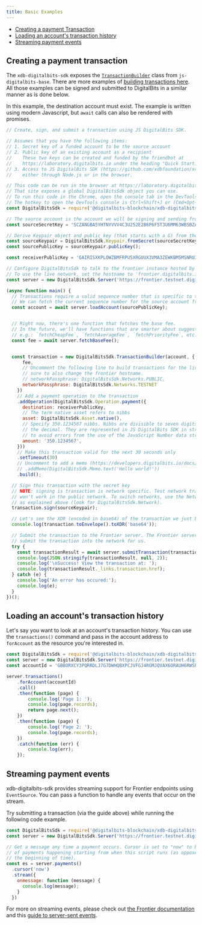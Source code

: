 ```yaml
---
title: Basic Examples
---
```


- [Creating a payment Transaction](#creating-a-payment-transaction)
- [Loading an account's transaction history](#loading-an-accounts-transaction-history)
- [Streaming payment events](#streaming-payment-events)

## Creating a payment transaction

The `xdb-digitalbits-sdk` exposes the [`TransactionBuilder`](https://xdbfoundation.github.io/js-digitalbits-base/TransactionBuilder.html) class from `js-digitalbits-base`.  There are more examples of [building transactions here](https://github.com/xdbfoundation/js-digitalbits-base/blob/master/docs/reference/base-examples.md). All those examples can be signed and submitted to DigitalBits in a similar manner as is done below.

In this example, the destination account must exist. The example is written
using modern Javascript, but `await` calls can also be rendered with promises.

```javascript
// Create, sign, and submit a transaction using JS DigitalBits SDK.

// Assumes that you have the following items:
// 1. Secret key of a funded account to be the source account
// 2. Public key of an existing account as a recipient
//    These two keys can be created and funded by the friendbot at
//    https://laboratory.digitalbits.io under the heading "Quick Start: Test Account"
// 3. Access to JS DigitalBits SDK (https://github.com/xdbfoundation/xdb-digitalbits-sdk)
//    either through Node.js or in the browser.

// This code can be run in the browser at https://laboratory.digitalbits.io
// That site exposes a global DigitalBitsSdk object you can use.
// To run this code in the Chrome, open the console tab in the DevTools.
// The hotkey to open the DevTools console is Ctrl+Shift+J or (Cmd+Opt+J on Mac).
const DigitalBitsSdk = require('@digitalbits-blockchain/xdb-digitalbits-sdk');

// The source account is the account we will be signing and sending from.
const sourceSecretKey = 'SCZANGBA5YHTNYVVV4C3U252E2B6P6F5T3U6MM63WBSBZATAQI3EBTQ4';

// Derive Keypair object and public key (that starts with a G) from the secret
const sourceKeypair = DigitalBitsSdk.Keypair.fromSecret(sourceSecretKey);
const sourcePublicKey = sourceKeypair.publicKey();

const receiverPublicKey = 'GAIRISXKPLOWZBMFRPU5XRGUUX3VMA3ZEWKBM5MSNRU3CHV6P4PYZ74D';

// Configure DigitalBitsSdk to talk to the frontier instance hosted by DigitalBits.org
// To use the live network, set the hostname to 'frontier.digitalbits.io'
const server = new DigitalBitsSdk.Server('https://frontier.testnet.digitalbits.io');

(async function main() {
  // Transactions require a valid sequence number that is specific to this account.
  // We can fetch the current sequence number for the source account from Frontier.
  const account = await server.loadAccount(sourcePublicKey);


  // Right now, there's one function that fetches the base fee.
  // In the future, we'll have functions that are smarter about suggesting fees,
  // e.g.: `fetchCheapFee`, `fetchAverageFee`, `fetchPriorityFee`, etc.
  const fee = await server.fetchBaseFee();


  const transaction = new DigitalBitsSdk.TransactionBuilder(account, {
      fee,
      // Uncomment the following line to build transactions for the live network. Be
      // sure to also change the frontier hostname.
      // networkPassphrase: DigitalBitsSdk.Networks.PUBLIC,
      networkPassphrase: DigitalBitsSdk.Networks.TESTNET
    })
    // Add a payment operation to the transaction
    .addOperation(DigitalBitsSdk.Operation.payment({
      destination: receiverPublicKey,
      // The term native asset refers to nibbs
      asset: DigitalBitsSdk.Asset.native(),
      // Specify 350.1234567 nibbs. Nibbs are divisible to seven digits past
      // the decimal. They are represented in JS DigitalBits SDK in string format
      // to avoid errors from the use of the JavaScript Number data structure.
      amount: '350.1234567',
    }))
    // Make this transaction valid for the next 30 seconds only
    .setTimeout(30)
    // Uncomment to add a memo (https://developers.digitalbits.io/docs/glossary/transactions/)
    // .addMemo(DigitalBitsSdk.Memo.text('Hello world!'))
    .build();

  // Sign this transaction with the secret key
  // NOTE: signing is transaction is network specific. Test network transactions
  // won't work in the public network. To switch networks, use the Network object
  // as explained above (look for DigitalBitsSdk.Network).
  transaction.sign(sourceKeypair);

  // Let's see the XDR (encoded in base64) of the transaction we just built
  console.log(transaction.toEnvelope().toXDR('base64'));

  // Submit the transaction to the Frontier server. The Frontier server will then
  // submit the transaction into the network for us.
  try {
    const transactionResult = await server.submitTransaction(transaction);
    console.log(JSON.stringify(transactionResult, null, 2));
    console.log('\nSuccess! View the transaction at: ');
    console.log(transactionResult._links.transaction.href);
  } catch (e) {
    console.log('An error has occured:');
    console.log(e);
  }
})();
```

## Loading an account's transaction history

Let's say you want to look at an account's transaction history.  You can use the `transactions()` command and pass in the account address to `forAccount` as the resource you're interested in.

```javascript
const DigitalBitsSdk = require('@digitalbits-blockchain/xdb-digitalbits-sdk')
const server = new DigitalBitsSdk.Server('https://frontier.testnet.digitalbits.io');
const accountId = 'GBBORXCY3PQRRDLJ7G7DWHQBXPCJVFGJ4RGMJQVAX6ORAUH6RWSPP6FM';

server.transactions()
    .forAccount(accountId)
    .call()
    .then(function (page) {
        console.log('Page 1: ');
        console.log(page.records);
        return page.next();
    })
    .then(function (page) {
        console.log('Page 2: ');
        console.log(page.records);
    })
    .catch(function (err) {
        console.log(err);
    });
```

## Streaming payment events

xdb-digitalbits-sdk provides streaming support for Frontier endpoints using `EventSource`.  You can pass a function to handle any events that occur on the stream.

Try submitting a transaction (via the guide above) while running the following code example.
```javascript
const DigitalBitsSdk = require('@digitalbits-blockchain/xdb-digitalbits-sdk')
const server = new DigitalBitsSdk.Server('https://frontier.testnet.digitalbits.io');

// Get a message any time a payment occurs. Cursor is set to "now" to be notified
// of payments happening starting from when this script runs (as opposed to from
// the beginning of time).
const es = server.payments()
  .cursor('now')
  .stream({
    onmessage: function (message) {
      console.log(message);
    }
  })
```

For more on streaming events, please check out [the Frontier documentation](https://developers.digitalbits.io/api/introduction/streaming/) and this [guide to server-sent events](https://developer.mozilla.org/en-US/docs/Web/API/Server-sent_events/Using_server-sent_events).
